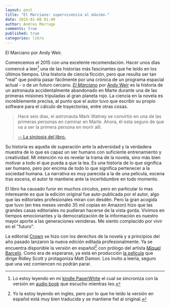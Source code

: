 ```yaml
---
layout: post
title: "El Marciano: supervivencia al máximo."
date: 2015-01-08 01:49
author: Andres Marrugo
comments: true
published: true
categories: libro
---
```



<div class="aic" style="width:256px"><img src="https://dl.dropboxusercontent.com/u/5279729/blog-pics/16520g-640.jpg" alt="" width="" height="" border="0" /><br>
El Marciano por Andy Weir. </div>

Comencemos el 2015 con una excelente recomendación. Hacer unos días comencé a leer[^fn1] una de las historias más fascinantes que he leído en los últimos tiempos. Una historia de ciencia ficción, pero que resulta ser tan "real" que podría pasar fácilmente por una crónica de un programa espacial actual - o de un futuro cercano. [*El Marciano*](http://en.wikipedia.org/wiki/The_Martian_%28Weir_novel%29 "The Martian (Weir novel) - Wikipedia, the free encyclopedia") por [Andy Weir](http://www.andyweirauthor.com/ "ANDY WEIR") es la historia de un astronauta accidentalmente abandonado en Marte durante una de las primeras misiones tripuladas al gran planeta rojo. La ciencia en la novela es increíblemente precisa, al punto que el autor tuvo que escribir su propio software para el cálculo de trayectorias, entre otras cosas.

> Hace seis dias, el astronauta Mark Watney se convirtio en una de las primeras personas en caminar en Marte. Ahora, él esta seguro de que va a ser la primera persona en morir allí.
>
> [-- La sinópsis del libro.](http://www.amazon.com/marciano-Spanish-Edition-Andy-Weir/dp/8466655050 "El marciano (Spanish Edition): Andy Weir: 9788466655057: Amazon.com: Books")

Su historia es aquella de superación ante la adversidad y la verdadera muestra de lo que es capaz un ser humano con suficiente entrenamiento y creatividad. Mi intención no es revelar la trama de la novela, sino más bien motivar a todo el que pueda a que la lea. Es una historia de lo que significa ser humano, pero por encima de todo lo que significa pertenecer a la sociedad humana. La narrativa es muy parecida a la de una película, escena tras escena, el autor te mantiene ante la incertidumbre en todo momento.


El libro ha causado furor en muchos círculos, pero en particular lo mas interesante es que la edición original fue auto-publicada por el autor, algo que las editoriales profesionales miran con desdén. Pero la gran acogida que tuvo (en tres meses vendió 35 mil copias en Amazon) hizo que las grandes casas editoriales no pudieran hacerse de la vista gorda. Vivimos en tiempos emocionantes y la democratización de la información es nuestro mayor aporte a las generaciones venideras. Me siento complacido por vivir en el "futuro". 

La editorial [Crown](http://www.wsj.com/news/articles/SB10001424052702304558804579375161461671196 "A Survival Guide to Mars - WSJ") se hizo con los derechos de la novela y a principios del año pasado lanzaron la nueva edición editada profesionalmente. Ya se encuentra disponible la versión en español[^fn2] con prólogo del artista [Miquel Barceló](http://en.wikipedia.org/wiki/Miquel_Barcel%C3%B3 "Miquel Barceló - Wikipedia, the free encyclopedia"). Como era de esperarse, ya está en producción [la película](http://www.imdb.com/title/tt3659388/ "The Martian (2015) - IMDb") que dirige Ridley Scott y protagoniza Matt Damon. Los invito a leerla, seguro que una vez comiencen no podrán parar. 

[^fn1]: Lo estoy leyendo en mi [kindle PaperWhite](http://www.amazon.com/Kindle-Paperwhite-Ereader/dp/B00AWH595M "Kindle Paperwhite - Released 2013 - Fact Sheet") el cual se sincroniza con la versión en [audio book](http://www.amazon.com/The-Martian/dp/B00B5HO5XA/ref=tmm_aud_title_0 "Amazon.com: The Martian (Audible Audio Edition): Andy Weir, R. C. Bray: Books") que escucho mientras leo. 

[^fn2]: Yo la estoy leyendo en inglés, pero por lo que he leído la versión en español está muy bien traducida y se mantiene fiel al original.
